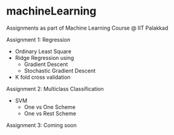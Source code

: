 # machineLearning
Assignments as part of Machine Learning Course @ IIT Palakkad

Assignment 1: Regression
  - Ordinary Least Square
  - Ridge Regression using
	  - Gradient Descent
	  - Stochastic Gradient Descent
  - K fold cross validation

Assignment 2: Multiclass Classification
  - SVM
  	- One vs One Scheme 
  	- One vs Rest Scheme

Assignment 3: Coming soon
